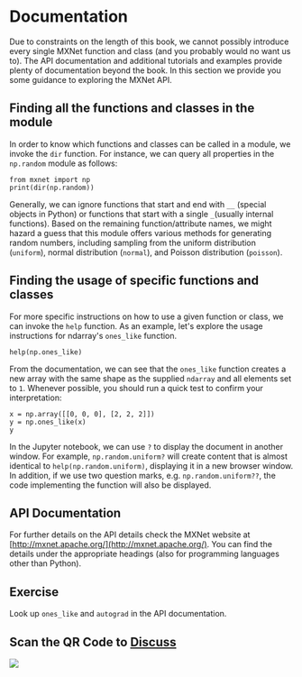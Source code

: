 # Documentation

Due to constraints on the length of this book, we cannot possibly introduce every single MXNet function and class (and you probably would no want us to). The API documentation and additional tutorials and examples provide plenty of documentation beyond the book. In this section we provide you some guidance to exploring the MXNet API.

## Finding all the functions and classes in the module

In order to know which functions and classes can be called in a module, we invoke the `dir` function. For instance, we can query all properties in the `np.random` module as follows:

```{.python .input  n=1}
from mxnet import np
print(dir(np.random))
```

Generally, we can ignore functions that start and end with `__` (special objects in Python) or functions that start with a single `_`(usually internal functions). Based on the remaining function/attribute names, we might hazard a guess that this module offers various methods for generating random numbers, including sampling from the uniform distribution (`uniform`), normal distribution (`normal`), and Poisson distribution  (`poisson`).

## Finding the usage of specific functions and classes

For more specific instructions on how to use a given function or class, we can invoke the  `help` function. As an example, let's explore the usage instructions for ndarray's `ones_like` function.

```{.python .input}
help(np.ones_like)
```

From the documentation, we can see that the `ones_like` function creates a new array with the same shape as the supplied `ndarray` and all elements set to `1`. Whenever possible, you should run a quick test to confirm your interpretation:

```{.python .input}
x = np.array([[0, 0, 0], [2, 2, 2]])
y = np.ones_like(x)
y
```

In the Jupyter notebook, we can use `?` to display the document in another window. For example, `np.random.uniform?` will create content that is almost identical to `help(np.random.uniform)`, displaying it in a new browser window. In addition, if we use two question marks, e.g. `np.random.uniform??`, the code implementing the function will also be displayed.

## API Documentation

For further details on the API details check the MXNet website at  [http://mxnet.apache.org/](http://mxnet.apache.org/). You can find the details under the appropriate headings (also for programming languages other than Python).

## Exercise

Look up `ones_like` and `autograd` in the API documentation.

## Scan the QR Code to [Discuss](https://discuss.mxnet.io/t/2322)

![](../img/qr_lookup-api.svg)
